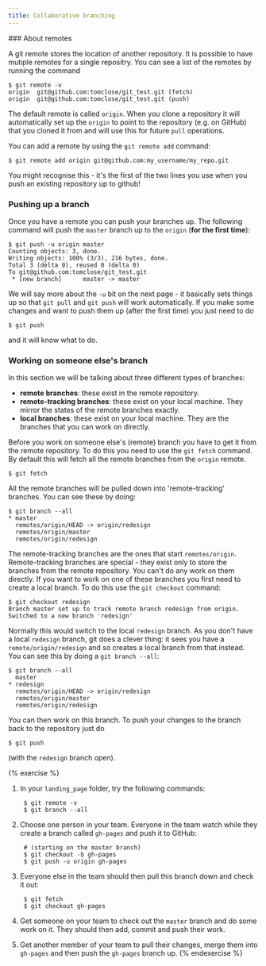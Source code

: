 ```yaml
---
title: Collaborative branching
---
```


### About remotes

A git remote stores the location of another repository. It is possible to have mutiple remotes for a single repositry. You can see a list of the remotes by running the command

    $ git remote -v
    origin  git@github.com:tomclose/git_test.git (fetch)
    origin  git@github.com:tomclose/git_test.git (push)

The default remote is called `origin`. When you clone a repository it will automatically set up the `origin` to point to the repository (e.g. on GitHub) that you cloned it from and will use this for future `pull` operations.

You can add a remote by using the `git remote add` command:

    $ git remote add origin git@github.com:my_username/my_repo.git

You might recognise this - it's the first of the two lines you use when you push an existing repository up to github!

### Pushing up a branch

Once you have a remote you can push your branches up. The following command will push the `master` branch up to the `origin` (**for the first time**):

    $ git push -u origin master
    Counting objects: 3, done.
    Writing objects: 100% (3/3), 216 bytes, done.
    Total 3 (delta 0), reused 0 (delta 0)
    To git@github.com:tomclose/git_test.git
     * [new branch]      master -> master

We will say more about the `-u` bit on the next page - it basically sets things up so that `git pull` and `git push` will work automatically. If you make some changes and want to push them up (after the first time) you just need to do

    $ git push

and it will know what to do.

### Working on someone else's branch

In this section we will be talking about three different types of branches:

* **remote branches**: these exist in the remote repository.
* **remote-tracking branches**: these exist on your local machine. They mirror the states of the remote branches exactly.
* **local branches**: these exist on your local machine. They are the branches that you can work on directly.

Before you work on someone else's (remote) branch you have to get it from the remote repository. To do this you need to use the `git fetch` command. By default this will fetch all the remote branches from the `origin` remote.

    $ git fetch

All the remote branches will be pulled down into 'remote-tracking' branches. You can see these by doing:

    $ git branch --all
    * master
      remotes/origin/HEAD -> origin/redesign
      remotes/origin/master
      remotes/origin/redesign

The remote-tracking branches are the ones that start `remotes/origin`. Remote-tracking branches are special - they exist only to store the branches from the remote repository. You can't do any work on them directly. If you want to work on one of these branches you first need to create a local branch. To do this use the `git checkout` command:

    $ git checkout redesign
    Branch master set up to track remote branch redesign from origin.
    Switched to a new branch 'redesign'

Normally this would switch to the local `redesign` branch. As you don't have a local `redesign` branch, git does a clever thing: it sees you have a `remote/origin/redesign` and so creates a local branch from that instead. You can see this by doing a `git branch --all`:

    $ git branch --all
      master
    * redesign
      remotes/origin/HEAD -> origin/redesign
      remotes/origin/master
      remotes/origin/redesign

You can then work on this branch. To push your changes to the branch back to the repository just do

    $ git push

(with the `redesign` branch open).

{% exercise %}
1. In your `landing_page` folder, try the following commands:

        $ git remote -v
        $ git branch --all

2. Choose one person in your team. Everyone in the team watch while they create a branch called `gh-pages` and push it to GitHub:

        # (starting on the master branch)
        $ git checkout -b gh-pages
        $ git push -u origin gh-pages

3. Everyone else in the team should then pull this branch down and check it out:

        $ git fetch
        $ git checkout gh-pages

4. Get someone on your team to check out the `master` branch and do some work on it. They should then add, commit and push their work.
5. Get another member of your team to pull their changes, merge them into `gh-pages` and then push the `gh-pages` branch up.
{% endexercise %}

